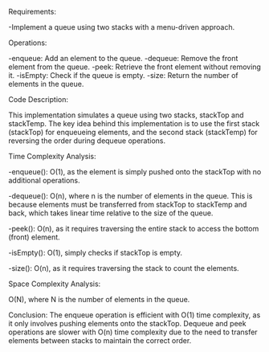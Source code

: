 Requirements:

-Implement a queue using two stacks with a menu-driven approach.

Operations:

-enqueue: Add an element to the queue.
-dequeue: Remove the front element from the queue.
-peek: Retrieve the front element without removing it.
-isEmpty: Check if the queue is empty.
-size: Return the number of elements in the queue.

Code Description:

This implementation simulates a queue using two stacks, stackTop and stackTemp. The key idea behind this implementation is to use the first stack (stackTop) for enqueueing elements, and the second stack (stackTemp) for reversing the order during dequeue operations.

Time Complexity Analysis:

-enqueue(): O(1), as the element is simply pushed onto the stackTop with no additional operations.

-dequeue(): O(n), where n is the number of elements in the queue. This is because elements must be transferred from stackTop to stackTemp and back, which takes linear time relative to the size of the queue.

-peek(): O(n), as it requires traversing the entire stack to access the bottom (front) element.

-isEmpty(): O(1), simply checks if stackTop is empty.

-size(): O(n), as it requires traversing the stack to count the elements.

Space Complexity Analysis:

O(N), where N is the number of elements in the queue.

Conclusion:
The enqueue operation is efficient with O(1) time complexity, as it only involves pushing elements onto the stackTop.
Dequeue and peek operations are slower with O(n) time complexity due to the need to transfer elements between stacks to maintain the correct order.
